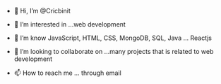 - 👋 Hi, I’m @Cricbinit
- 👀 I’m interested in ...web development
- 🌱 I’m know JavaScript, HTML, CSS, MongoDB, SQL, Java ... Reactjs
    

- 💞️ I’m looking to collaborate on ...many projects that is related to web development
- 📫 How to reach me ... through email

<!---
Cricbinit/Cricbinit is a ✨ special ✨ repository because its `README.md` (this file) appears on your GitHub profile.
You can click the Preview link to take a look at your changes.
--->
